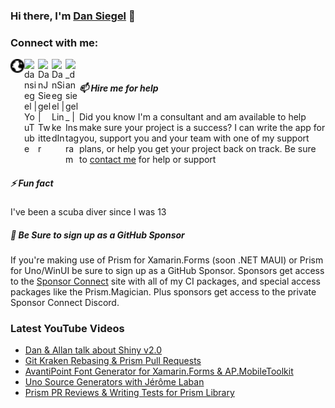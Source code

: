 ### Hi there, I'm [Dan Siegel][website] 👋

### Connect with me:

[<img align="left" alt="dansiegel.net" width="22px" src="https://raw.githubusercontent.com/iconic/open-iconic/master/svg/globe.svg" />][website]
[<img align="left" alt="dansiegel | YouTube" width="22px" src="https://cdn.jsdelivr.net/npm/simple-icons@v3/icons/youtube.svg" />][youtube]
[<img align="left" alt="DanJSiegel | Twitter" width="22px" src="https://cdn.jsdelivr.net/npm/simple-icons@v3/icons/twitter.svg" />][twitter]
[<img align="left" alt="DanSiegel | LinkedIn" width="22px" src="https://cdn.jsdelivr.net/npm/simple-icons@v3/icons/linkedin.svg" />][linkedin]
[<img align="left" alt="_dansiegel_ | Instagram" width="22px" src="https://cdn.jsdelivr.net/npm/simple-icons@v3/icons/instagram.svg" />][instagram]

<br />

##### 📫 Hire me for help

Did you know I'm a consultant and am available to help make sure your project is a success? I can write the app for you, support you and your team with one of my support plans, or help you get your project back on track. Be sure to [contact me](https://avantipoint.com/contact?utm_source=github&utm_method=profile-readme) for help or support

##### ⚡ Fun fact

I've been a scuba diver since I was 13

##### 🤔 Be Sure to sign up as a GitHub Sponsor

If you're making use of Prism for Xamarin.Forms (soon .NET MAUI) or Prism for Uno/WinUI be sure to sign up as a GitHub Sponsor. Sponsors get access to the [Sponsor Connect](https://sponsorconnect.dev) site with all of my CI packages, and special access packages like the Prism.Magician. Plus sponsors get access to the private Sponsor Connect Discord.

### Latest YouTube Videos

<!-- YOUTUBE:START -->
- [Dan & Allan talk about Shiny v2.0](https://www.youtube.com/watch?v=fRw5CixOb-U)
- [Git Kraken Rebasing & Prism Pull Requests](https://www.youtube.com/watch?v=Nz-pJAWcydo)
- [AvantiPoint Font Generator for Xamarin.Forms & AP.MobileToolkit](https://www.youtube.com/watch?v=iLPX0lvvEpc)
- [Uno Source Generators with Jérôme Laban](https://www.youtube.com/watch?v=ju8aUa-clHs)
- [Prism PR Reviews & Writing Tests for Prism Library](https://www.youtube.com/watch?v=u4QaUb2gYbA)
<!-- YOUTUBE:END -->

[website]: https://dansiegel.net
[twitter]: https://twitter.com/DanJSiegel
[youtube]: https://youtube.com/dansiegel
[instagram]: https://instagram.com/_dansiegel_
[linkedin]: https://linkedin.com/in/DanSiegel
[prismFormsPlaylist]: https://www.youtube.com/playlist?list=PLKVmlgXY1uPL3RQVaypbwJup-gjz_gWjT
[twitchArchivesPlaylist]: https://www.youtube.com/playlist?list=PLKVmlgXY1uPI9UrMzxoLFkGFsxY6wqbcl
